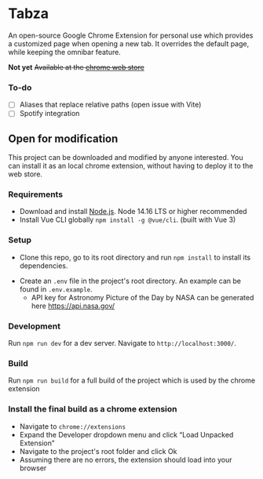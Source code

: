 # Tabza

An open-source Google Chrome Extension for personal use which provides a customized page when opening a new tab.
It overrides the default page, while keeping the omnibar feature.

**Not yet** ~~Available at the [chrome web store](https://chrome.google.com/webstore)~~

### To-do

- [ ] Aliases that replace relative paths (open issue with Vite)
- [ ] Spotify integration

## Open for modification

This project can be downloaded and modified by anyone interested.
You can install it as an local chrome extension, without having to deploy it to the web store.

### Requirements

- Download and install [Node.js](https://nodejs.org/). Node 14.16 LTS or higher recommended
- Install Vue CLI globally `npm install -g @vue/cli`. (built with Vue 3)

### Setup

- Clone this repo, go to its root directory and run `npm install` to install its dependencies.

* Create an `.env` file in the project's root directory. An example can be found in `.env.example`.
  - API key for Astronomy Picture of the Day by NASA can be generated here https://api.nasa.gov/

### Development

Run `npm run dev` for a dev server. Navigate to `http://localhost:3000/`.

### Build

Run `npm run build` for a full build of the project which is used by the chrome extension

### Install the final build as a chrome extension

- Navigate to `chrome://extensions`
- Expand the Developer dropdown menu and click “Load Unpacked Extension”
- Navigate to the project's root folder and click Ok
- Assuming there are no errors, the extension should load into your browser
